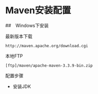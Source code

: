 # Maven安装配置

##　Windows下安装

最新版本下载
```
http://maven.apache.org/download.cgi
```
本地FTP
```
[ftp]/maven/apache-maven-3.3.9-bin.zip
```

配置步骤

* 安装JDK

